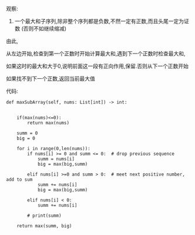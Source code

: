 观察:

1) 一个最大和子序列,除非整个序列都是负数,不然一定有正数,而且头尾一定为证数 (否则不如继续缩减)

由此,

从左边开始,检查到第一个正数时开始计算最大和,遇到下一个正数时检查最大和,

如果这时的最大和大于0,说明前面这一段有正向作用,保留.否则从下一个正数开始

如果找不到下一个正数,返回当前最大值


代码:




    def maxSubArray(self, nums: List[int]) -> int:

        
        if(max(nums)<=0):
            return max(nums)
        
        summ = 0
        big = 0
        
        for i in range(0,len(nums)):
            if nums[i] >= 0 and summ <= 0:  # drop previous sequence
                summ = nums[i]
                big = max(big,summ)
                
            elif nums[i] >=0 and summ > 0:  # meet next positive number, add to sum
                summ += nums[i]
                big = max(big,summ)
                
            elif nums[i] < 0:
                summ += nums[i]
            
            # print(summ)
        
        return max(summ, big)
            
